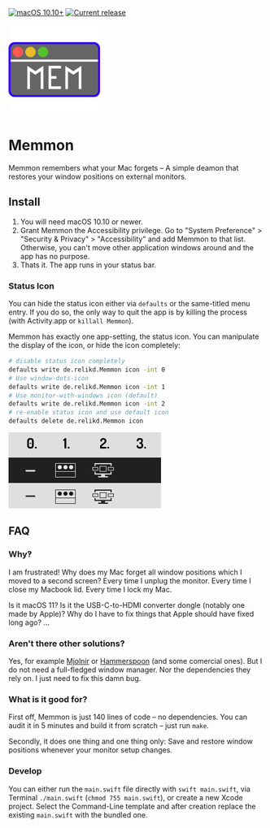 [![macOS 10.10+](https://img.shields.io/badge/macOS-10.10+-888)](#install)
[![Current release](https://img.shields.io/github/release/relikd/Memmon)](https://github.com/relikd/Memmon/releases)

<img src="img/icon.svg" width="180" height="180">

# Memmon

Memmon remembers what your Mac forgets – A simple deamon that restores your window positions on external monitors.


## Install

1. You will need macOS 10.10 or newer.
2. Grant Memmon the Accessibility privilege. Go to "System Preference" > "Security & Privacy" > "Accessibility" and add Memmon to that list. Otherwise, you can't move other application windows around and the app has no purpose.
3. Thats it. The app runs in your status bar.


### Status Icon

You can hide the status icon either via `defaults` or the same-titled menu entry. If you do so, the only way to quit the app is by killing the process (with Activity.app or `killall Memmon`).

Memmon has exactly one app-setting, the status icon. You can manipulate the display of the icon, or hide the icon completely:

```sh
# disable status icon completely
defaults write de.relikd.Memmon icon -int 0
# Use window-dots-icon
defaults write de.relikd.Memmon icon -int 1
# Use monitor-with-windows icon (default)
defaults write de.relikd.Memmon icon -int 2
# re-enable status icon and use default icon
defaults delete de.relikd.Memmon icon
```

![status icons](img/status_icons.png)


## FAQ

### Why‽

I am frustrated! Why does my Mac forget all window positions which I moved to a second screen? Every time I unplug the monitor. Every time I close my Macbook lid. Every time I lock my Mac.

Is it macOS 11? Is it the USB-C-to-HDMI converter dongle (notably one made by Apple)? Why do I have to fix things that Apple should have fixed long ago? …


### Aren't there other solutions?

Yes, for example [Mjolnir](https://github.com/mjolnirapp/mjolnir) or [Hammerspoon](https://github.com/Hammerspoon/hammerspoon) (and some comercial ones). But I do not need a full-fledged window manager. Nor the dependencies they rely on. I just need to fix this damn bug.


### What is it good for?

First off, Memmon is just 140 lines of code – no dependencies. You can audit it in 5 minutes and build it from scratch – just run `make`.

Secondly, it does one thing and one thing only: Save and restore window positions whenever your monitor setup changes.


### Develop

You can either run the `main.swift` file directly with `swift main.swift`, via Terminal `./main.swift` (`chmod 755 main.swift`), or create a new Xcode project. Select the Command-Line template and after creation replace the existing `main.swift` with the bundled one.
